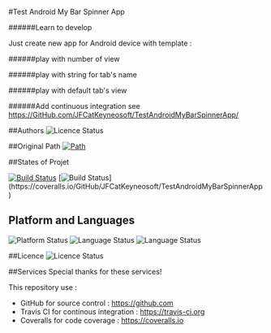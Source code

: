 #Test Android My Bar Spinner App

######Learn to develop

Just create new app for Android device with template : 

######play with number of view

######play with string for tab's name

######play with default tab's view 

######Add continuous integration 
see https://GitHub.com/JFCatKeyneosoft/TestAndroidMyBarSpinnerApp/

##Authors
![Licence Status](https://img.shields.io/badge/Author-Jean--François%20CONTART-purple.svg)

##Original Path 
[![Path](https://img.shields.io/badge/GitHub-TestAndroidMyBarSpinnerApp-ff4488.svg)](https://GitHub.com/JFCatKeyneosoft/TestAndroidMyBarSpinnerApp/)

##States of Projet

[![Build Status](https://travis-ci.org/JFCatKeyneosoft/TestAndroidMyBarSpinnerApp.svg?branch=master)](https://travis-ci.org/JFCatKeyneosoft/TestAndroidMyBarSpinnerApp)
[![Build Status](http://img.shields.io/coveralls/JFCatKeyneosoft/TestAndroidMyBarSpinnerApp.svg?)](https://coveralls.io/GitHub/JFCatKeyneosoft/TestAndroidMyBarSpinnerApp)

## Platform and Languages
![Platform Status](https://img.shields.io/badge/platform-Android-lightgray.svg)
![Language Status](https://img.shields.io/badge/IDE-Android%20Studio-blue.svg)
![Language Status](https://img.shields.io/badge/language-Java-blue.svg)

##Licence
![Licence Status](https://img.shields.io/badge/licence-Copyleft-yellowgreen.svg)

##Services
Special thanks for these services!

This repository use :
 - GitHub for source control : https://github.com
 - Travis CI for continous integration : https://travis-ci.org
 - Coveralls for code coverage : https://coveralls.io
 

